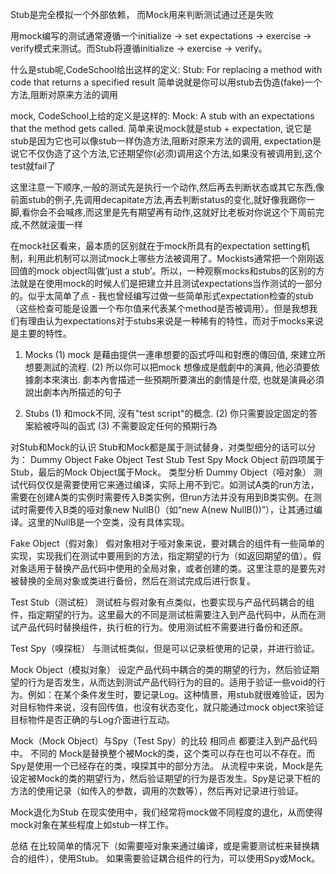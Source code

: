 Stub是完全模拟一个外部依赖， 而Mock用来判断测试通过还是失败

用mock编写的测试通常遵循一个initialize -> set expectations -> exercise -> verify模式来测试。而Stub将遵循initialize -> exercise -> verify。

什么是stub呢,CodeSchool给出这样的定义:
Stub: For replacing a method with code that returns a specified result
简单说就是你可以用stub去伪造(fake)一个方法,阻断对原来方法的调用

mock, CodeSchool上给的定义是这样的:
Mock:	A stub with an expectations that the method gets called.
简单来说mock就是stub + expectation, 说它是stub是因为它也可以像stub一样伪造方法,阻断对原来方法的调用, expectation是说它不仅伪造了这个方法,它还期望你(必须)调用这个方法,如果没有被调用到,这个test就fail了

这里注意一下顺序,一般的测试先是执行一个动作,然后再去判断状态或其它东西,像前面stub的例子,先调用decapitate方法,再去判断status的变化,就好像我踢你一脚,看你会不会喊疼,而这里是先有期望再有动作,这就好比老板对你说这个下周前完成,不然就滚蛋一样

在mock社区看来，最本质的区别就在于mock所具有的expectation setting机制，利用此机制可以测试mock上哪些方法被调用了。Mockists通常把一个刚刚返回值的mock object叫做’just a stub’。所以，一种观察mocks和stubs的区别的方法就是在使用mock的时候人们是把建立并且测试expectations当作测试的一部分的。似乎太简单了点 - 我也曾经编写过做一些简单形式expectation检查的stub（这些检查可能是设置一个布尔值来代表某个method是否被调用）。但是我想我们有理由认为expectations对于stubs来说是一种稀有的特性，而对于mocks来说是主要的特性。

1. Mocks
(1) mock 是藉由提供一連串想要的函式呼叫和對應的傳回值, 來建立所想要測試的流程.
(2) 所以你可以把mock 想像成是戲劇中的演員, 他必須要依據劇本來演出. 劇本內會描述一些預期所要演出的劇情是什麼, 也就是演員必須說出劇本內所描述的句子

2. Stubs
(1) 和mock不同, 沒有"test script"的概念.
(2) 你只需要設定固定的答案給被呼叫的函式
(3) 不需要設定任何的預期行為

对Stub和Mock的认识
Stub和Mock都是属于测试替身，对类型细分的话可以分为：
Dummy Object
Fake Object
Test Stub
Test Spy
Mock Object
前四项属于Stub，最后的Mock Object属于Mock。
类型分析
Dummy Object（哑对象）
测试代码仅仅是需要使用它来通过编译，实际上用不到它。如测试A类的run方法，需要在创建A类的实例时需要传入B类实例，但run方法并没有用到B类实例。在测试时需要传入B类的哑对象new NullB()（如“new A(new NullB())”），让其通过编译。这里的NullB是一个空类，没有具体实现。

Fake Object（假对象）
假对象相对于哑对象来说，要对耦合的组件有一些简单的实现，实现我们在测试中要用到的方法，指定期望的行为（如返回期望的值）。假对象适用于替换产品代码中使用的全局对象，或者创建的类。这里注意的是要先对被替换的全局对象或类进行备份，然后在测试完成后进行恢复。

Test Stub（测试桩）
测试桩与假对象有点类似，也要实现与产品代码耦合的组件，指定期望的行为。这里最大的不同是测试桩需要注入到产品代码中，从而在测试产品代码时替换组件，执行桩的行为。使用测试桩不需要进行备份和还原。

Test Spy（嗅探桩）
与测试桩类似，但是可以记录桩使用的记录，并进行验证。

Mock Object（模拟对象）
设定产品代码中耦合的类的期望的行为，然后验证期望的行为是否发生，从而达到测试产品代码行为的目的。适用于验证一些void的行为。例如：在某个条件发生时，要记录Log。这种情景，用stub就很难验证，因为对目标物件来说，沒有回传值，也沒有状态变化，就只能通过mock object來验证目标物件是否正确的与Log介面进行互动。

Mock（Mock Object）与Spy（Test Spy）的比较
相同点
都要注入到产品代码中。
不同的
Mock是替换整个被Mock的类，这个类可以存在也可以不存在。而Spy是使用一个已经存在的类，嗅探其中的部分方法。
从流程中来说，Mock是先设定被Mock的类的期望行为，然后验证期望的行为是否发生。Spy是记录下桩的方法的使用记录（如传入的参数，调用的次数等），然后再对记录进行验证。

Mock退化为Stub
在现实使用中，我们经常将mock做不同程度的退化，从而使得mock对象在某些程度上如stub一样工作。

总结
在比较简单的情况下（如需要哑对象来通过编译，或是需要测试桩来替换耦合的组件），使用Stub。
如果需要验证耦合组件的行为，可以使用Spy或Mock。





